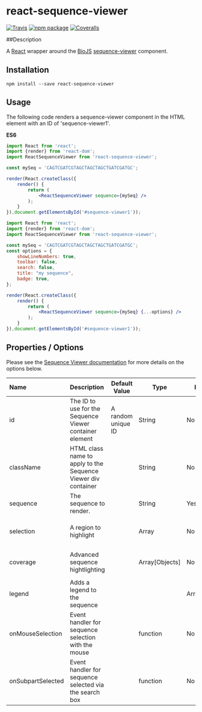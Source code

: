 # react-sequence-viewer

[![Travis][build-badge]][build]
[![npm package][npm-badge]][npm]
[![Coveralls][coveralls-badge]][coveralls]

##Description

A [React](https://facebook.github.io/react/) wrapper around the [BioJS](https://biojs.net/) [sequence-viewer](https://github.com/calipho-sib/sequence-viewer)
component.

## Installation

```
npm install --save react-sequence-viewer
```

## Usage

The following code renders a sequence-viewer component in the HTML
element with an ID of 'sequence-viewer1'.

**ES6**

```jsx
import React from 'react';
import {render} from 'react-dom';
import ReactSequenceViewer from 'react-sequence-viewer';

const mySeq = 'CAGTCGATCGTAGCTAGCTAGCTGATCGATGC';

render(React.createClass({
    render() {
        return (
            <ReactSequenceViewer sequence={mySeq} />
        );
    }
}),document.getElementsById('#sequence-viewer1'));
```

```jsx
import React from 'react';
import {render} from 'react-dom';
import ReactSequenceViewer from 'react-sequence-viewer';

const mySeq = 'CAGTCGATCGTAGCTAGCTAGCTGATCGATGC';
const options = {
    showLineNumbers: true,
    toolbar: false,
    search: false,
    title: "my sequence",
    badge: true,
};

render(React.createClass({
    render() {
        return (
            <ReactSequenceViewer sequence={mySeq} {...options} />
        );
    }
}),document.getElementsById('#sequence-viewer1'));
```

## Properties / Options

Please see the [Sequence Viewer documentation](https://cdn.rawgit.com/calipho-sib/sequence-viewer/master/examples/index.html)
for more details on the options below.


| Name | Description | Default Value | Type | Required | Comment |
|:-----|:------------|---------------|------|----------|:--------|
| id | The ID to use for the Sequence Viewer container element | A random unique ID | String | No |  |
| className | HTML class name to apply to the Sequence Viewer div container |  | String | No |  |
| sequence | The sequence to render. |  | String | Yes |  |
| selection | A region to highlight |  | Array | No | Not compatible with `coverage` |
| coverage | Advanced sequence hightlighting |  | Array[Objects] | No | Not compatible with `selection` |
| legend | Adds a legend to the sequence |  |  | Array[Objects] | No |  |
| onMouseSelection | Event handler for sequence selection with the mouse |  | function | No |  |
| onSubpartSelected | Event handler for sequence selected via the search box |  | function | No |  |

[build-badge]: https://img.shields.io/travis/user/repo/master.png?style=flat-square
[build]: https://travis-ci.org/FlyBase/react-sequence-viewer

[npm-badge]: https://img.shields.io/npm/v/npm-package.png?style=flat-square
[npm]: https://www.npmjs.org/package/react-sequence-viewer

[coveralls-badge]: https://img.shields.io/coveralls/user/repo/master.png?style=flat-square
[coveralls]: https://coveralls.io/github/FlyBase/react-sequence-viewer
